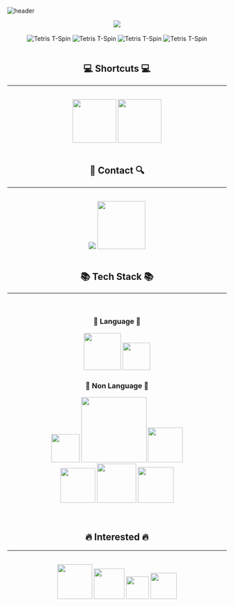 ![header](https://capsule-render.vercel.app/api?type=waving&color=auto&height=280&section=header&text=HI!%20I'm%20IDpluto!&fontSize=90)

<div align="center">
<div>
<a href="https://hits.seeyoufarm.com"><img src="https://hits.seeyoufarm.com/api/count/incr/badge.svg?url=https%3A%2F%2Fgithub.com%2FIDpluto&count_bg=%239CCCFA&title_bg=%23555555&icon=github.svg&icon_color=%23E7E7E7&title=github&edge_flat=false"/></a>
<br><br>
<img src="https://media.tenor.com/GKChYKFfE30AAAAi/tspin-tetris.gif" alt="Tetris T-Spin">
<img src="https://media.tenor.com/GKChYKFfE30AAAAi/tspin-tetris.gif" alt="Tetris T-Spin">
<img src="https://media.tenor.com/GKChYKFfE30AAAAi/tspin-tetris.gif" alt="Tetris T-Spin">
<img src="https://media.tenor.com/GKChYKFfE30AAAAi/tspin-tetris.gif" alt="Tetris T-Spin">
<br><br>
<h2>💻 Shortcuts 💻</h2>
<hr/>
</div>
<br>
<a href="https://42seoul.kr/seoul42/main/view">
  <img src="https://img.shields.io/badge/42Seoul-000000?style=flat&amp;logo=42&amp;logoColor=white/" width="100"></a>
  <a href="https://idpluto.github.io/">
  <img src="https://img.shields.io/badge/Tech%20Blog-01DF3A?style=flat&logo=github&logoColor=white/" width="100"></a>
<br><br>
<h2>🔎 Contact 🔍</h2>
<hr/>
<br>
<a href="mailto:d0013159@gmail.com">
<img src="https://camo.githubusercontent.com/2f8811a5ba09ba6f49d4f9e2d95da494125747f0e08eafac1e1c3e7f94827eea/68747470733a2f2f696d672e736869656c64732e696f2f62616467652f476d61696c2d4541343333353f7374796c653d666f722d7468652d6261646765266c6f676f3d476d61696c266c6f676f436f6c6f723d7768697465" data-canonical-src="https://img.shields.io/badge/Gmail-EA4335?style=for-the-badge&amp;logo=Gmail&amp;logoColor=white" style="max-width: 100%;"></a>
<img src="https://img.shields.io/badge/Discord-%235865F2.svg?style=for-the-badge&logo=discord&logoColor=white" width="110">
<div>
<br>
<h2>📚 Tech Stack 📚</h2>
<hr/>
<br>
<h3>📗 Language 📗</h3>

<img src="https://img.shields.io/badge/python-3670A0?style=for-the-badge&logo=python&logoColor=ffdd54" width="85">
<img src="https://img.shields.io/badge/c++-%2300599C.svg?style=for-the-badge&logo=c%2B%2B&logoColor=white" width="63">

<br>
<h3>📘 Non Language 📘</h3>
<img src="https://img.shields.io/badge/Fusion360-orange?style=flat"width="65"/>
<img src="https://img.shields.io/badge/3D Printing Technologies-blue?style=flat"width="150"/>
<img src="https://img.shields.io/badge/-Arduino-00979D?style=for-the-badge&logo=Arduino&logoColor=white" width="80"/>
<div>
<img src="https://img.shields.io/badge/docker-%230db7ed.svg?style=for-the-badge&logo=docker&logoColor=white" width="80">
<img src="https://img.shields.io/badge/InfluxDB-22ADF6?style=for-the-badge&logo=InfluxDB&logoColor=white" width="90">
<img src="https://img.shields.io/badge/grafana-%23F46800.svg?style=for-the-badge&logo=grafana&logoColor=white" width="82">
</div>
<br>
<br>
<h2>🔥 Interested 🔥</h2>
<hr/>
<br>
<img src="https://img.shields.io/badge/spring-%236DB33F.svg?style=for-the-badge&logo=spring&logoColor=white" width="80">
<img src="https://img.shields.io/badge/swift-F54A2A?style=for-the-badge&logo=swift&logoColor=white" width="70">
<img src="https://img.shields.io/badge/go-%2300ADD8.svg?style=for-the-badge&logo=go&logoColor=white" width="52">
<img src="https://img.shields.io/badge/java-%23ED8B00.svg?style=for-the-badge&logo=openjdk&logoColor=white" width="60">
</div>
</div>


<!--
**IDpluto/IDpluto** is a ✨ _special_ ✨ repository because its `README.md` (this file) appears on your GitHub profile.

Here are some ideas to get you started:

- 🔭 I’m currently working on ...
- 🌱 I’m currently learning ...
- 👯 I’m looking to collaborate on ...
- 🤔 I’m looking for help with ...
- 💬 Ask me about ...
- 📫 How to reach me: ...
- 😄 Pronouns: ...
- ⚡ Fun fact: ...
-->
